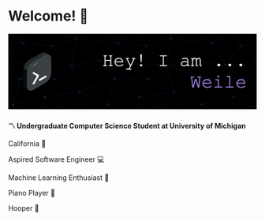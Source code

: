 # Welcome! 🙌
![Header](./github-header-image.png)
#### 〽️ Undergraduate Computer Science Student at University of Michigan  
California 📍

Aspired Software Engineer 💻

Machine Learning Enthusiast 🚀

Piano Player 🎹

Hooper 🏀


<!--

# Languages & Tools
![](https://img.shields.io/badge/java-%23ED8B00.svg?style=for-the-badge&logo=java&logoColor=white)![Javascript](https://img.shields.io/badge/JavaScript-323330?style=for-the-badge&logo=javascript&logoColor=F7DF1E)![Python](https://img.shields.io/badge/python-3670A0?style=for-the-badge&logo=python&logoColor=ffdd54)![C](https://img.shields.io/badge/C-A8B9CC.svg?style=for-the-badge&logo=C&logoColor=black)![Shell](https://img.shields.io/badge/Shell_Script-121011?style=for-the-badge&logo=gnu-bash&logoColor=white)![MySql](https://img.shields.io/badge/MySQL-4479A1.svg?style=for-the-badge&logo=MySQL&logoColor=white)![Neo4J](https://img.shields.io/badge/Neo4j-4581C3.svg?style=for-the-badge&logo=Neo4j&logoColor=white)


https://agreeable-pond-087f7a90f.1.azurestaticapps.net

**Weile-Zheng/Weile-ZHeng** is a ✨ _special_ ✨ repository because its `README.md` (this file) appears on your GitHub profile.

<div align="center">
  <img src="https://img.freepik.com/free-vector/meadow-with-green-grass-conifers-hills_107791-10037.jpg?w=1800&t=st=1677520494~exp=1677521094~hmac=1d002067528213a6efab1fc771166a5e2149200b6e8f2dd3974247447c2f2913" width="1200" height="300"/>
</div>

Here are some ideas to get you started:

👋 
- 🔭 I’m currently working on ...
- 🌱 I’m currently learning ...
- 👯 I’m looking to collaborate on ...
- 🤔 I’m looking for help with ...
- 💬 Ask me about ...
- 📫 How to reach me: ...
- 😄 Pronouns: ...
- ⚡ Fun fact: ...
-->
